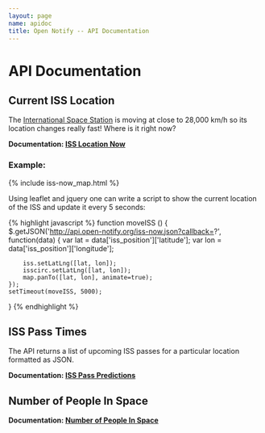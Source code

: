 ```yaml
---
layout: page
name: apidoc
title: Open Notify -- API Documentation
---
```


# API Documentation

## Current ISS Location

The [International Space Station](http://en.wikipedia.org/wiki/International_Space_Station)
is moving at close to 28,000 km/h so its location changes really fast! Where
is it right now?

**Documentation: [ISS Location Now](ISS-Location-Now)**

### Example:

{% include iss-now_map.html %}

Using leaflet and jquery one can write a script to show the current location of
the ISS and update it every 5 seconds:

{% highlight javascript %}
function moveISS () {
    $.getJSON('http://api.open-notify.org/iss-now.json?callback=?', function(data) {
        var lat = data['iss_position']['latitude'];
        var lon = data['iss_position']['longitude'];

        iss.setLatLng([lat, lon]);
        isscirc.setLatLng([lat, lon]);
        map.panTo([lat, lon], animate=true);
    });
    setTimeout(moveISS, 5000); 
}
{% endhighlight %}


## ISS Pass Times

The API returns a list of upcoming ISS passes for a particular location formatted
as JSON.


**Documentation: [ISS Pass Predictions](ISS-Pass-Times)**


## Number of People In Space

**Documentation: [Number of People In Space](People-In-Space)**
